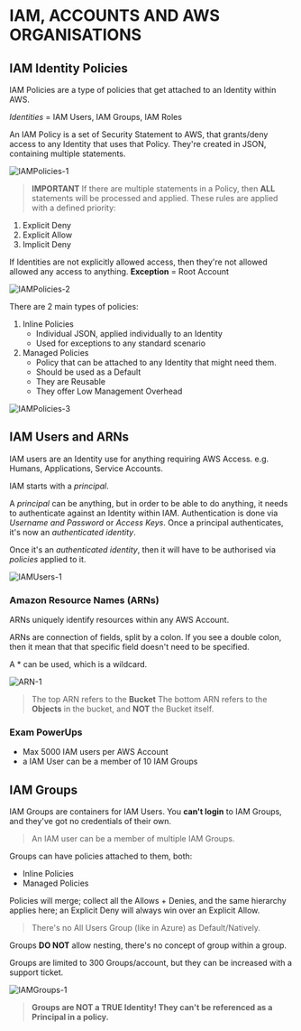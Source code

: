 # IAM, ACCOUNTS AND AWS ORGANISATIONS

## IAM Identity Policies

IAM Policies are a type of policies that get attached to an Identity within AWS.

*Identities* = IAM Users, IAM Groups, IAM Roles

An IAM Policy is a set of Security Statement to AWS, that grants/deny access to any Identity that uses that Policy.
They're created in JSON, containing multiple statements.

![IAMPolicies-1](https://github.com/acantril/aws-sa-associate-saac03/blob/main/0600-IAM_ACCOUNTS_ORGS/00_LEARNINGAIDS/IAMPolicies-1.png?raw=true)

> **IMPORTANT** If there are multiple statements in a Policy, then **ALL** statements will be processed and applied.
These rules are applied with a defined priority:

1. Explicit Deny
2. Explicit Allow
3. Implicit Deny

If Identities are not explicitly allowed access, then they're not allowed allowed any access to anything.
**Exception** = Root Account

![IAMPolicies-2](https://github.com/acantril/aws-sa-associate-saac03/blob/main/0600-IAM_ACCOUNTS_ORGS/00_LEARNINGAIDS/IAMPolicies-2.png?raw=true)

There are 2 main types of policies:

1. Inline Policies
    - Individual JSON, applied individually to an Identity
    - Used for exceptions to any standard scenario
2. Managed Policies
    - Policy that can be attached to any Identity that might need them.
    - Should be used as a Default
    - They are Reusable
    - They offer Low Management Overhead

![IAMPolicies-3](https://github.com/acantril/aws-sa-associate-saac03/blob/main/0600-IAM_ACCOUNTS_ORGS/00_LEARNINGAIDS/IAMPolicies-4.png?raw=true)

## IAM Users and ARNs

IAM users are an Identity use for anything requiring AWS Access. e.g. Humans, Applications, Service Accounts.

IAM starts with a *principal*.

A *principal* can be anything, but in order to be able to do anything, it needs to authenticate against an Identity within IAM.
Authentication is done via *Username and Password* or *Access Keys*.
Once a principal authenticates, it's now an *authenticated identity*.

Once it's an *authenticated identity*, then it will have to be authorised via *policies* applied to it.

![IAMUsers-1](https://github.com/acantril/aws-sa-associate-saac03/blob/main/0600-IAM_ACCOUNTS_ORGS/00_LEARNINGAIDS/IAMUsers-1.png?raw=true)

### Amazon Resource Names (ARNs)

ARNs uniquely identify resources within any AWS Account.

ARNs are connection of fields, split by a colon. If you see a double colon, then it mean that that specific field doesn't need to be specified.

A * can be used, which is a wildcard.

![ARN-1](https://github.com/acantril/aws-sa-associate-saac03/blob/main/0600-IAM_ACCOUNTS_ORGS/00_LEARNINGAIDS/IAMUsers-2.png?raw=true)

> The top ARN refers to the **Bucket**
> The bottom ARN refers to the **Objects** in the bucket, and **NOT** the Bucket itself.

### Exam PowerUps

- Max 5000 IAM users per AWS Account
- a IAM User can be a member of 10 IAM Groups

## IAM Groups

IAM Groups are containers for IAM Users.
You **can't login** to IAM Groups, and they've got no credentials of their own.

> An IAM user can be a member of multiple IAM Groups.

Groups can have policies attached to them, both:

- Inline Policies
- Managed Policies

Policies will merge; collect all the Allows + Denies, and the same hierarchy applies here; an Explicit Deny will always win over an Explicit Allow.

> There's no All Users Group (like in Azure) as Default/Natively.

Groups **DO NOT** allow nesting, there's no concept of group within a group.

Groups are limited to 300 Groups/account, but they can be increased with a support ticket.

![IAMGroups-1](https://github.com/acantril/aws-sa-associate-saac03/blob/main/0600-IAM_ACCOUNTS_ORGS/00_LEARNINGAIDS/IAM-Groups-1.png?raw=true)

> **Groups are NOT a TRUE Identity! They can't be referenced as a Principal in a policy.**